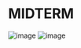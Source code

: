 # MIDTERM
![image](https://github.com/user-attachments/assets/07fc392f-5e5b-4f6f-9057-707dea0436f7)
![image](https://github.com/user-attachments/assets/577cad80-a8bb-401b-bb0e-188a4d12c579)

